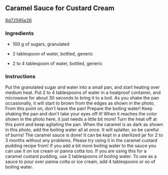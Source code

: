 ## Caramel Sauce for Custard Cream

[8d72595e26](https://cookpad.com/us/recipes/144130-caramel-sauce-for-custard-cream)

### Ingredients

 - 100 g of sugars, granulated

 - 2 tablespoon of water, bottled, generic

 - 2 to 4 tablespoon of water, bottled, generic

### Instructions

Put the granulated sugar and water into a small pan, and start heating over medium heat. Put 2 to 4 tablespoons of water in a heatproof container, and microwave for about 30 seconds to bring it to a boil. As you shake the pan occasionally, it will start to brown from the edges as shown in the photo. From this point on, don't leave the pan! Prepare the boiling water! Keep shaking the pan and don't take your eyes off it! When it reaches the color shown in the photo here, it just needs a little bit more! Turn the heat off at this point and keep agitating the pan. When the caramel is as dark as shown in this photo, add the boiling water all at once. It will splatter, so be careful of burns! The caramel sauce is done! It can be kept in a sterilized jar for 2 to 3 months without any problems. Please try using it in the caramel custard pudding recipe from! If you add a bit more boiling water to the sauce you can use it on ice cream or panna cotta too. If you are using this for a caramel custard pudding, use 2 tablespoons of boiling water. To use as a sauce to pour over panna cotta or ice cream, add 4 tablespoons or so of boiling water.